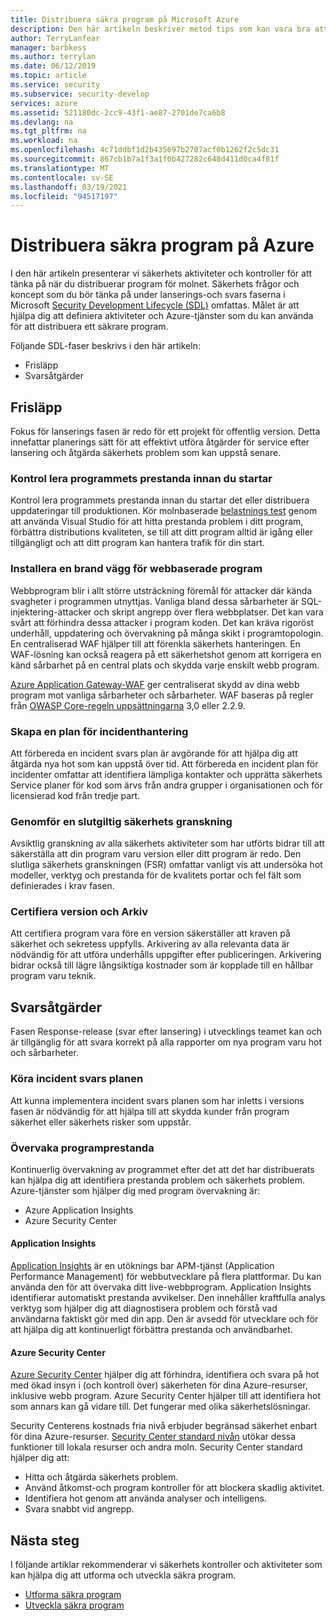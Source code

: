```yaml
---
title: Distribuera säkra program på Microsoft Azure
description: Den här artikeln beskriver metod tips som kan vara bra att tänka på under lanserings-och svars faserna i ditt webb program projekt.
author: TerryLanfear
manager: barbkess
ms.author: terrylan
ms.date: 06/12/2019
ms.topic: article
ms.service: security
ms.subservice: security-develop
services: azure
ms.assetid: 521180dc-2cc9-43f1-ae87-2701de7ca6b8
ms.devlang: na
ms.tgt_pltfrm: na
ms.workload: na
ms.openlocfilehash: 4c71ddbf1d2b435697b2707acf0b1262f2c5dc31
ms.sourcegitcommit: 867cb1b7a1f3a1f0b427282c648d411d0ca4f81f
ms.translationtype: MT
ms.contentlocale: sv-SE
ms.lasthandoff: 03/19/2021
ms.locfileid: "94517197"
---
```

# <a name="deploy-secure-applications-on-azure"></a>Distribuera säkra program på Azure
I den här artikeln presenterar vi säkerhets aktiviteter och kontroller för att tänka på när du distribuerar program för molnet. Säkerhets frågor och koncept som du bör tänka på under lanserings-och svars faserna i Microsoft [Security Development Lifecycle (SDL)](/previous-versions/windows/desktop/cc307891(v=msdn.10)) omfattas. Målet är att hjälpa dig att definiera aktiviteter och Azure-tjänster som du kan använda för att distribuera ett säkrare program.

Följande SDL-faser beskrivs i den här artikeln:

- Frisläpp
- Svarsåtgärder

## <a name="release"></a>Frisläpp
Fokus för lanserings fasen är redo för ett projekt för offentlig version.
Detta innefattar planerings sätt för att effektivt utföra åtgärder för service efter lansering och åtgärda säkerhets problem som kan uppstå senare.

### <a name="check-your-applications-performance-before-you-launch"></a>Kontrol lera programmets prestanda innan du startar

Kontrol lera programmets prestanda innan du startar det eller distribuera uppdateringar till produktionen. Kör molnbaserade [belastnings test](https://www.visualstudio.com/docs/test/performance-testing/getting-started/getting-started-with-performance-testing) genom att använda Visual Studio för att hitta prestanda problem i ditt program, förbättra distributions kvaliteten, se till att ditt program alltid är igång eller tillgängligt och att ditt program kan hantera trafik för din start.

### <a name="install-a-web-application-firewall"></a>Installera en brand vägg för webbaserade program

Webbprogram blir i allt större utsträckning föremål för attacker där kända svagheter i programmen utnyttjas. Vanliga bland dessa sårbarheter är SQL-injektering-attacker och skript angrepp över flera webbplatser. Det kan vara svårt att förhindra dessa attacker i program koden. Det kan kräva rigoröst underhåll, uppdatering och övervakning på många skikt i programtopologin. En centraliserad WAF hjälper till att förenkla säkerhets hanteringen. En WAF-lösning kan också reagera på ett säkerhetshot genom att korrigera en känd sårbarhet på en central plats och skydda varje enskilt webb program.

[Azure Application Gateway-WAF](../../web-application-firewall/ag/ag-overview.md) ger centraliserat skydd av dina webb program mot vanliga sårbarheter och sårbarheter. WAF baseras på regler från [OWASP Core-regeln uppsättningarna](https://www.owasp.org/index.php/Category:OWASP_ModSecurity_Core_Rule_Set_Project) 3,0 eller 2.2.9.

### <a name="create-an-incident-response-plan"></a>Skapa en plan för incidenthantering

Att förbereda en incident svars plan är avgörande för att hjälpa dig att åtgärda nya hot som kan uppstå över tid. Att förbereda en incident plan för incidenter omfattar att identifiera lämpliga kontakter och upprätta säkerhets Service planer för kod som ärvs från andra grupper i organisationen och för licensierad kod från tredje part.

### <a name="conduct-a-final-security-review"></a>Genomför en slutgiltig säkerhets granskning

Avsiktlig granskning av alla säkerhets aktiviteter som har utförts bidrar till att säkerställa att din program varu version eller ditt program är redo. Den slutliga säkerhets granskningen (FSR) omfattar vanligt vis att undersöka hot modeller, verktyg och prestanda för de kvalitets portar och fel fält som definierades i krav fasen.

### <a name="certify-release-and-archive"></a>Certifiera version och Arkiv

Att certifiera program vara före en version säkerställer att kraven på säkerhet och sekretess uppfylls. Arkivering av alla relevanta data är nödvändig för att utföra underhålls uppgifter efter publiceringen. Arkivering bidrar också till lägre långsiktiga kostnader som är kopplade till en hållbar program varu teknik.

## <a name="response"></a>Svarsåtgärder
Fasen Response-release (svar efter lansering) i utvecklings teamet kan och är tillgänglig för att svara korrekt på alla rapporter om nya program varu hot och sårbarheter.

### <a name="execute-the-incident-response-plan"></a>Köra incident svars planen

Att kunna implementera incident svars planen som har inletts i versions fasen är nödvändig för att hjälpa till att skydda kunder från program säkerhet eller säkerhets risker som uppstår.

### <a name="monitor-application-performance"></a>Övervaka programprestanda

Kontinuerlig övervakning av programmet efter det att det har distribuerats kan hjälpa dig att identifiera prestanda problem och säkerhets problem.
Azure-tjänster som hjälper dig med program övervakning är:

  - Azure Application Insights
  - Azure Security Center

#### <a name="application-insights"></a>Application Insights

[Application Insights](../../azure-monitor/app/app-insights-overview.md) är en utöknings bar APM-tjänst (Application Performance Management) för webbutvecklare på flera plattformar. Du kan använda den för att övervaka ditt live-webbprogram. Application Insights identifierar automatiskt prestanda avvikelser. Den innehåller kraftfulla analys verktyg som hjälper dig att diagnostisera problem och förstå vad användarna faktiskt gör med din app. Den är avsedd för utvecklare och för att hjälpa dig att kontinuerligt förbättra prestanda och användbarhet.

#### <a name="azure-security-center"></a>Azure Security Center

[Azure Security Center](../../security-center/security-center-introduction.md) hjälper dig att förhindra, identifiera och svara på hot med ökad insyn i (och kontroll över) säkerheten för dina Azure-resurser, inklusive webb program. Azure Security Center hjälper till att identifiera hot som annars kan gå vidare till. Det fungerar med olika säkerhetslösningar.

Security Centerens kostnads fria nivå erbjuder begränsad säkerhet enbart för dina Azure-resurser. [Security Center standard nivån](../../security-center/security-center-get-started.md) utökar dessa funktioner till lokala resurser och andra moln.
Security Center standard hjälper dig att:

  - Hitta och åtgärda säkerhets problem.
  - Använd åtkomst-och program kontroller för att blockera skadlig aktivitet.
  - Identifiera hot genom att använda analyser och intelligens.
  - Svara snabbt vid angrepp.

## <a name="next-steps"></a>Nästa steg
I följande artiklar rekommenderar vi säkerhets kontroller och aktiviteter som kan hjälpa dig att utforma och utveckla säkra program.

- [Utforma säkra program](secure-design.md)
- [Utveckla säkra program](secure-develop.md)